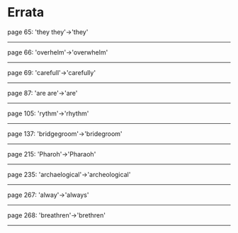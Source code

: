 # Errata

<span id="0"></span>page 65: 'they they'-&gt;'they'

------------------------------------------------------------------------

<span id="1"></span>page 66: 'overhelm'-&gt;'overwhelm'

------------------------------------------------------------------------

<span id="2"></span>page 69: 'carefull'-&gt;'carefully'

------------------------------------------------------------------------

<span id="3"></span>page 87: 'are are'-&gt;'are'

------------------------------------------------------------------------

<span id="4"></span>page 105: 'rythm'-&gt;'rhythm'

------------------------------------------------------------------------

<span id="5"></span>page 137: 'bridgegroom'-&gt;'bridegroom'

------------------------------------------------------------------------

<span id="6"></span>page 215: 'Pharoh'-&gt;'Pharaoh'

------------------------------------------------------------------------

<span id="7"></span>page 235: 'archaelogical'-&gt;'archeological'

------------------------------------------------------------------------

<span id="8"></span>page 267: 'alway'-&gt;'always'

------------------------------------------------------------------------

<span id="9"></span>page 268: 'breathren'-&gt;'brethren'

------------------------------------------------------------------------
